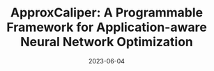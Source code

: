 ---
title: "ApproxCaliper: A Programmable Framework for Application-aware Neural Network Optimization"
authors: "Yifan Zhao, Hashim Sharif, Peter Pao-Huang, Vatsin Shah, Arun Narenthiran Sivakumar, Mateus Valverde Gasparino, <u>Abdulrahman Mahmoud</u>, Nathan Zhao, Sarita Adve, Girish Chowdhary, Sasa Misailovic, Vikram Adve"
collection: publications
permalink: /publication/mlsys23.html
date: 2023-06-04
venue: 'Sixth Conference on Machine Learning and Systems'
venue_type: conference
conf_shorthand: 'MLSys'
location: Miami, Florida 
acceptance_rate: 22%
paperurl: /files/23-MLSys-ApproxCaliper.pdf
citation: "Yifan Zhao, Hashim Sharif, Peter Pao-Huang, Vatsin Shah, Arun Narenthiran Sivakumar, Mateus Valverde Gasparino, <b>Abdulrahman Mahmoud</b>, Nathan Zhao, Sarita Adve, Girish Chowdhary, Sasa Misailovic, Vikram Adve. 2023. &quot;ApproxCaliper: A Programmable Framework for Application-aware Neural Network Optimization,&quot; <i>Sixth Conference on Machine Learning and Systems (MLSys)</i>, Miami, Florida, 2023."
---